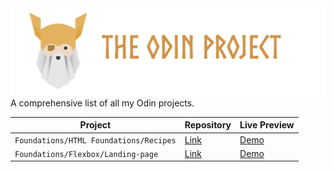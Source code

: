 <img src="toplogo.png" class="center">
A comprehensive list of all my Odin projects. 

|  Project|Repository| Live Preview|                        
|---------|--------|---------|
|`Foundations/HTML Foundations/Recipes`| [Link](https://github.com/creme332/my-odin-projects/tree/main/odin-recipes)     |   [Demo](https://creme332.github.io/my-odin-projects/odin-recipes/) |
|`Foundations/Flexbox/Landing-page`| [Link](https://github.com/creme332/my-odin-projects/tree/main/landing-page)     |   [Demo](https://creme332.github.io/my-odin-projects/landing-page/) |
